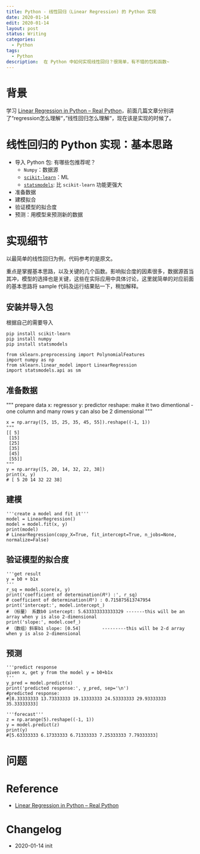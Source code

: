 ```yaml
---
title: Python - 线性回归（Linear Regression) 的 Python 实现
date: 2020-01-14
edit: 2020-01-14
layout: post
status: Writing
categories:
  - Python
tags:
  - Python
description:  在 Python 中如何实现线性回归？很简单，有不错的包和函数~
---
```


# 背景

学习 [Linear Regression in Python – Real Python](https://realpython.com/linear-regression-in-python/)，前面几篇文章分别讲了“regression怎么理解“，”线性回归怎么理解“，现在该是实现的时候了。

# 线性回归的 Python 实现：基本思路

- 导入 Python 包: 有哪些包推荐呢？
  - `Numpy`：数据源
  - [`scikit-learn`](https://scikit-learn.org/stable/)：ML
  - [`statsmodels`](https://www.statsmodels.org/stable/index.html): 比 `scikit-learn` 功能更强大
- 准备数据
- 建模拟合
- 验证模型的拟合度
- 预测：用模型来预测新的数据

# 实现细节

以最简单的线性回归为例，代码参考的是原文。

重点是掌握基本思路，以及关键的几个函数。影响拟合度的因素很多，数据源首当其冲，模型的选择也是关键，这些在实际应用中具体讨论，这里就简单的对应前面的基本思路将 sample 代码及运行结果贴一下，稍加解释。

## 安装并导入包

根据自己的需要导入

```
pip install scikit-learn
pip install numpy
pip install statsmodels

from sklearn.preprocessing import PolynomialFeatures
import numpy as np
from sklearn.linear_model import LinearRegression
import statsmodels.api as sm
```

## 准备数据

""" prepare data
x: regressor
y: predictor
reshape: make it two dimentional - one column and many rows
y can also be 2 dimensional
"""

```
x = np.array([5, 15, 25, 35, 45, 55]).reshape((-1, 1))
"""
[[ 5]
 [15]
 [25]
 [35]
 [45]
 [55]] 
"""
y = np.array([5, 20, 14, 32, 22, 38])
print(x, y)
# [ 5 20 14 32 22 38]
```

## 建模

```
'''create a model and fit it'''
model = LinearRegression()
model = model.fit(x, y)
print(model)
# LinearRegression(copy_X=True, fit_intercept=True, n_jobs=None, normalize=False)
```

## 验证模型的拟合度

```
'''get result
y = b0 + b1x
'''
r_sq = model.score(x, y)
print('coefficient of determination(𝑅²) :', r_sq)
# coefficient of determination(𝑅²) : 0.715875613747954
print('intercept:', model.intercept_)
# （标量） 系数b0 intercept: 5.633333333333329 -------this will be an array when y is also 2-dimensional
print('slope:', model.coef_)
# （数组）斜率b1 slope: [0.54]        ---------this will be 2-d array when y is also 2-dimensional
```

## 预测

```
'''predict response
given x, get y from the model y = b0+b1x
'''
y_pred = model.predict(x)
print('predicted response:', y_pred, sep='\n')
#predicted response:
#[8.33333333 13.73333333 19.13333333 24.53333333 29.93333333 35.33333333]

'''forecast'''
z = np.arange(5).reshape((-1, 1))
y = model.predict(z)
print(y)
#[5.63333333 6.17333333 6.71333333 7.25333333 7.79333333]
```

# 问题

# Reference

- [Linear Regression in Python – Real Python](https://realpython.com/linear-regression-in-python/)

# Changelog
- 2020-01-14 init